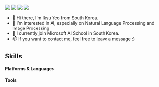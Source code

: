 <a href="https://www.linkedin.com/in/iksu-yeo-b4830315a/" target="_blank"><img src="https://img.shields.io/badge/linkedin-0A66C2?style=for-the-badge&logo=linkedin&logoColor=white"/></a>
<a href="https://mail.google.com/" target="_blank"><img src="https://img.shields.io/badge/iksuyeo@gmail.com-EA4335?style=for-the-badge&logo=gmail&logoColor=white"/></a>
<a href="https://www.instagram.com/ik._.su/" target="_blank"><img src="https://img.shields.io/badge/instagram-E4405F?style=for-the-badge&logo=instagram&logoColor=white"/></a>
<a href="https://www.facebook.com/iksu.yeo" target="_blank"><img src="https://img.shields.io/badge/facebook-1877F2?style=for-the-badge&logo=facebook&logoColor=white"/></a>
- 👋 Hi there, I’m Iksu Yeo from South Korea.
- 👀 I’m interested in AI, especially on Natural Language Processing and Image Processing 
- 🌱 I currently join Microsoft AI School in South Korea. 
- 📫 If you want to contact me, feel free to leave a message :)


## Skills

#### Platforms & Languages

#### Tools




<!---
yeoiksu/yeoiksu is a ✨ special ✨ repository because its `README.md` (this file) appears on your GitHub profile.
You can click the Preview link to take a look at your changes.
--->
